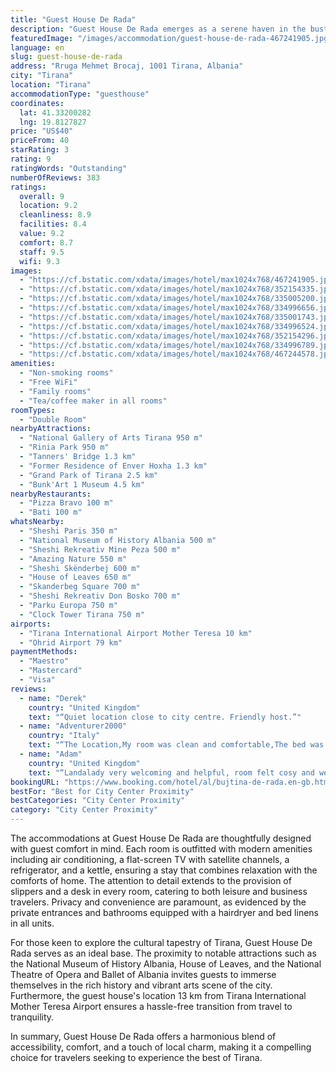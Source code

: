 ```yaml
---
title: "Guest House De Rada"
description: "Guest House De Rada emerges as a serene haven in the bustling city of Tirana, offering travelers a blend of comfort and convenience."
featuredImage: "/images/accommodation/guest-house-de-rada-467241905.jpg"
language: en
slug: guest-house-de-rada
address: "Rruga Mehmet Brocaj, 1001 Tirana, Albania"
city: "Tirana"
location: "Tirana"
accommodationType: "guesthouse"
coordinates:
  lat: 41.33200282
  lng: 19.8127827
price: "US$40"
priceFrom: 40
starRating: 3
rating: 9
ratingWords: "Outstanding"
numberOfReviews: 383
ratings:
  overall: 9
  location: 9.2
  cleanliness: 8.9
  facilities: 8.4
  value: 9.2
  comfort: 8.7
  staff: 9.5
  wifi: 9.3
images:
  - "https://cf.bstatic.com/xdata/images/hotel/max1024x768/467241905.jpg?k=f4d8de32812101e2f7dc6ec5756e5bcdfb72f0136dc69841327820d4806f4dea&o=&hp=1"
  - "https://cf.bstatic.com/xdata/images/hotel/max1024x768/352154335.jpg?k=68b18d66c303c6a8ed44a282cc32c124fca7a651cefdbae2ac09fe3ec4d10594&o=&hp=1"
  - "https://cf.bstatic.com/xdata/images/hotel/max1024x768/335005200.jpg?k=32d9e33b0c636d46dcbfd7506e9420d926f128e6005f8b05bb2c712cd503e556&o=&hp=1"
  - "https://cf.bstatic.com/xdata/images/hotel/max1024x768/334996656.jpg?k=37752c1bf27540726e93d616a3e137f093172b677c4f5564d3a4d78d0e020575&o=&hp=1"
  - "https://cf.bstatic.com/xdata/images/hotel/max1024x768/335001743.jpg?k=2734ac5049e19532173d428ffedebfbe1c687d7a7dce410de441477fa9066364&o=&hp=1"
  - "https://cf.bstatic.com/xdata/images/hotel/max1024x768/334996524.jpg?k=86310eb54e419f39f7e1aca19e0988d36902ceb7f9965899b8c2129aecb80d06&o=&hp=1"
  - "https://cf.bstatic.com/xdata/images/hotel/max1024x768/352154296.jpg?k=c6092cc2c2a3de1bda5c27407f10ec9c5d78d372203acbaab2045c7b8641cdd4&o=&hp=1"
  - "https://cf.bstatic.com/xdata/images/hotel/max1024x768/334996789.jpg?k=80c91386d6909ae854c80f70eec5fe834b01e704491272cf76b00ca3d15f84de&o=&hp=1"
  - "https://cf.bstatic.com/xdata/images/hotel/max1024x768/467244578.jpg?k=6beb615902c8d33bb8f8c3e8309ac965bbc09f8ca4684dd1caf475ca27d91612&o=&hp=1"
amenities:
  - "Non-smoking rooms"
  - "Free WiFi"
  - "Family rooms"
  - "Tea/coffee maker in all rooms"
roomTypes:
  - "Double Room"
nearbyAttractions:
  - "National Gallery of Arts Tirana 950 m"
  - "Rinia Park 950 m"
  - "Tanners' Bridge 1.3 km"
  - "Former Residence of Enver Hoxha 1.3 km"
  - "Grand Park of Tirana 2.5 km"
  - "Bunk'Art 1 Museum 4.5 km"
nearbyRestaurants:
  - "Pizza Bravo 100 m"
  - "Bati 100 m"
whatsNearby:
  - "Sheshi Paris 350 m"
  - "National Museum of History Albania 500 m"
  - "Sheshi Rekreativ Mine Peza 500 m"
  - "Amazing Nature 550 m"
  - "Sheshi Skënderbej 600 m"
  - "House of Leaves 650 m"
  - "Skanderbeg Square 700 m"
  - "Sheshi Rekreativ Don Bosko 700 m"
  - "Parku Europa 750 m"
  - "Clock Tower Tirana 750 m"
airports:
  - "Tirana International Airport Mother Teresa 10 km"
  - "Ohrid Airport 79 km"
paymentMethods:
  - "Maestro"
  - "Mastercard"
  - "Visa"
reviews:
  - name: "Derek"
    country: "United Kingdom"
    text: "“Quiet location close to city centre. Friendly host.”"
  - name: "Adventurer2000"
    country: "Italy"
    text: "“The Location,My room was clean and comfortable,The bed was comfortable”"
  - name: "Adam"
    country: "United Kingdom"
    text: "“Landalady very welcoming and helpful, room felt cosy and well equipped. Kettle and tea coffee provided. Quiet neighbourhood just 2 minutes from main street 5 min from main square.”"
bookingURL: "https://www.booking.com/hotel/al/bujtina-de-rada.en-gb.html?aid=8035640"
bestFor: "Best for City Center Proximity"
bestCategories: "City Center Proximity"
category: "City Center Proximity"
---
```


The accommodations at Guest House De Rada are thoughtfully designed with guest comfort in mind. Each room is outfitted with modern amenities including air conditioning, a flat-screen TV with satellite channels, a refrigerator, and a kettle, ensuring a stay that combines relaxation with the comforts of home. The attention to detail extends to the provision of slippers and a desk in every room, catering to both leisure and business travelers. Privacy and convenience are paramount, as evidenced by the private entrances and bathrooms equipped with a hairdryer and bed linens in all units.

For those keen to explore the cultural tapestry of Tirana, Guest House De Rada serves as an ideal base. The proximity to notable attractions such as the National Museum of History Albania, House of Leaves, and the National Theatre of Opera and Ballet of Albania invites guests to immerse themselves in the rich history and vibrant arts scene of the city. Furthermore, the guest house's location 13 km from Tirana International Mother Teresa Airport ensures a hassle-free transition from travel to tranquility.

In summary, Guest House De Rada offers a harmonious blend of accessibility, comfort, and a touch of local charm, making it a compelling choice for travelers seeking to experience the best of Tirana.